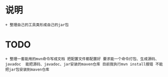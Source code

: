 ﻿# 说明
	+ 整理自己的工具类形成自己的jar包
# TODO
	+ 整理一套能用的mvn命令写成文档 把配置文件都配置好 要求能一个命令打包、生成源码、javadoc  能把源码、javadoc、jar安装的maven仓库 目前我执行mvn install报错 不能把jar包安装到maven仓库
